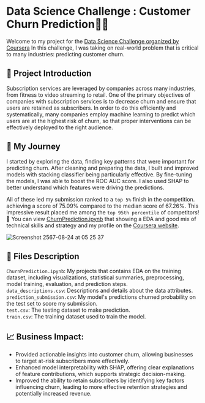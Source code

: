 # Data Science Challenge : Customer Churn Prediction📱🤔
Welcome to my project for the [Data Science Challenge organized by Coursera](https://www.coursera.org/learn/data-science-challenge) In this challenge, I was taking on real-world problem that is critical to many industries: predicting customer churn.

## 📱 Project Introduction
Subscription services are leveraged by companies across many industries, from fitness to video streaming to retail. One of the primary objectives of companies with subscription services is to decrease churn and ensure that users are retained as subscribers. In order to do this efficiently and systematically, many companies employ machine learning to predict which users are at the highest risk of churn, so that proper interventions can be effectively deployed to the right audience.

## 🚀 My Journey
I started by exploring the data, finding key patterns that were important for predicting churn. After cleaning and preparing the data, I built and improved models with stacking classifier being particularly effective. By fine-tuning the models, I was able to boost the ROC AUC score. I also used SHAP to better understand which features were driving the predictions.

All of these led my submission ranked to a ```top 5%``` finish in the competition. achieving a score of 75.09% compared to the median score of 67.26%. This impressive result placed me among the ```top 95th percentile``` of competitors! 🎉 You can view [ChurnPrediction.ipynb](https://colab.research.google.com/github/chabiw1/Churn-Prediction-Challenge/blob/main/ChurnPrediction.ipynb) that showing a EDA and good mix of technical skills and strategy and my profile on the [Coursera website](https://www.coursera.org/account-profile).

![Screenshot 2567-08-24 at 05 25 37](https://github.com/user-attachments/assets/80ce2dd8-017a-4e04-b046-d2b7dbffef0e)


## 📄 Files Description
```ChurnPrediction.ipynb```: My projects that contains EDA on the training dataset, including visualizations, statistical summaries, preprocessing, model training, evaluation, and prediction steps.<br> 
```data_descriptions.csv```: Descriptions and details about the data attributes.<br>
```prediction_submission.csv```: My model's predictions churned probability on the test set to score my submission.<br>
```test.csv```: The testing dataset to make prediction.<br>
```train.csv```: The training dataset used to train the model.<br>

## 📈 Business Impact:
- Provided actionable insights into customer churn, allowing businesses to target at-risk subscribers more effectively.
- Enhanced model interpretability with SHAP, offering clear explanations of feature contributions, which supports strategic decision-making.
- Improved the ability to retain subscribers by identifying key factors influencing churn, leading to more effective retention strategies and potentially increased revenue.
